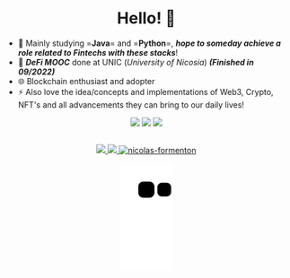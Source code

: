 <h1 align="center">
Hello! 👋
</h1>

- 🌱 Mainly studying =__Java__= and =__Python__=, __*hope to someday achieve a role related to Fintechs with these stacks*__!
- 💬 __*DeFi MOOC*__ done at UNIC (_University of Nicosia_) __*(Finished in 09/2022)*__
- 🌐 Blockchain enthusiast and adopter
- ⚡ Also love the idea/concepts and implementations of Web3, Crypto, NFT's and all advancements they can bring to our daily lives!

<div align="center"> 
  <a href="https://instagram.com/nicoolasf_" target="_blank"><img src="https://img.shields.io/badge/-Instagram-%23E4405F?style=for-the-badge&logo=instagram&logoColor=white" target="_blank"></a>
  <a href = "mailto:nformenton@gmail.com"><img src="https://img.shields.io/badge/-Gmail-%23333?style=for-the-badge&logo=gmail&logoColor=white" target="_blank"></a>
  <a href="https://www.linkedin.com/in/nicolas-formenton/" target="_blank"><img src="https://img.shields.io/badge/-LinkedIn-%230077B5?style=for-the-badge&logo=linkedin&logoColor=white" target="_blank"></a> 
</div>

##
<div align="center">  
  <a href="https://github.com/nicolas-formenton">
  <img height="160cm" src="https://github-readme-stats.vercel.app/api?username=nicolas-formenton&show_icons=true&theme=midnight-purple&include_all_commits=true&count_private=true"/>
  <img height="160cm" src="https://github-readme-stats.vercel.app/api/top-langs/?username=nicolas-formenton&layout=compact&langs_count=7&theme=midnight-purple"/>
  <img heigth="160em" width="400" src="https://github-readme-streak-stats.herokuapp.com/?user=nicolas-formenton&show_icons=true&theme=midnight-purple&include_all_commits=true&count_private=true" alt="nicolas-formenton" />


   ![Snake animation](https://github.com/nicolas-formenton/nicolas-formenton/blob/output/github-contribution-grid-snake.svg)
</div>
